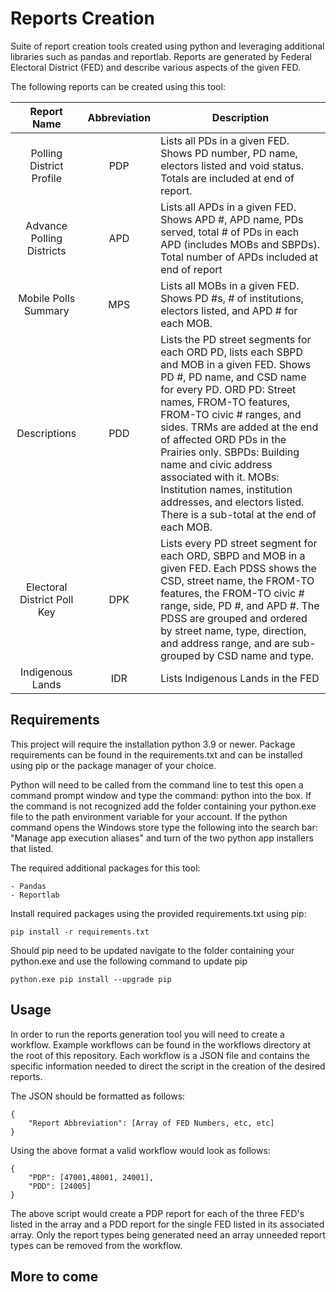 # Reports Creation

Suite of report creation tools created using python and leveraging additional libraries such as pandas and reportlab.
Reports are generated by Federal Electoral District (FED) and describe various aspects of the given FED. 

The following reports can be created using this tool:

|         Report Name         | Abbreviation | Description                                                                                                                                                                                                                                                                                                                                                                                                                                                       |
|:---------------------------:|:------------:|-------------------------------------------------------------------------------------------------------------------------------------------------------------------------------------------------------------------------------------------------------------------------------------------------------------------------------------------------------------------------------------------------------------------------------------------------------------------|
|  Polling District Profile   |     PDP      | Lists all PDs in a given FED. Shows PD number, PD name, electors listed and void status. Totals are included at end of report.                                                                                                                                                                                                                                                                                                                                    |
|  Advance Polling Districts  |     APD      | Lists all APDs in a given FED. Shows APD #, APD name, PDs served, total # of PDs in each APD (includes MOBs and SBPDs). Total number of APDs included at end of report                                                                                                                                                                                                                                                                                            |
|    Mobile Polls Summary     |     MPS      | Lists all MOBs in a given FED. Shows PD #s, # of institutions, electors listed, and APD # for each MOB.                                                                                                                                                                                                                                                                                                                                                           |
|        Descriptions         |     PDD      | Lists the PD street segments for each ORD PD, lists each SBPD and MOB in a given FED. Shows PD #, PD name, and CSD name for every PD. ORD PD: Street names, FROM-TO features, FROM-TO civic # ranges, and sides. TRMs are added at the end of affected ORD PDs in the Prairies only. SBPDs: Building name and civic address associated with it. MOBs: Institution names, institution addresses, and electors listed. There is a sub-total at the end of each MOB. |
| Electoral District Poll Key |     DPK      | Lists every PD street segment for each ORD, SBPD and MOB in a given FED. Each PDSS shows the CSD, street name, the FROM-TO features, the FROM-TO civic # range, side, PD #, and APD #. The PDSS are grouped and ordered by street name, type, direction, and address range, and are sub-grouped by CSD name and type.                                                                                                                                             |
|      Indigenous Lands       |     IDR      | Lists Indigenous Lands in the FED                                                                                                                                                                                                                                                                                                                                                                                                                                 |

## Requirements

This project will require the installation python 3.9 or newer. Package requirements can be found in the requirements.txt
and can be installed using pip or the package manager of your choice. 

Python will need to be called from the command line to test this open a command prompt window and type the command: python
into the box. If the command is not recognized add the folder containing your python.exe file to the path environment variable for your account.
If the python command opens the Windows store type the following into the search bar: "Manage app execution aliases" and turn of the two python
app installers that listed.

The required additional packages for this tool:

    - Pandas
    - Reportlab

Install required packages using the provided requirements.txt using pip:

    pip install -r requirements.txt

Should pip need to be updated navigate to the folder containing your python.exe and use the following command to update pip

    python.exe pip install --upgrade pip

## Usage 

In order to run the reports generation tool you will need to create a workflow. Example workflows can be found in the 
workflows directory at the root of this repository. Each workflow is a JSON file and contains the specific information
needed to direct the script in the creation of the desired reports.

The JSON should be formatted as follows:

    {
        "Report Abbreviation": [Array of FED Numbers, etc, etc]
    }

Using the above format a valid workflow would look as follows:

    {
        "PDP": [47001,48001, 24001],
        "PDD": [24005]
    }

The above script would create a PDP report for each of the three FED's listed in the array and a PDD report for the single
FED listed in its associated array. Only the report types being generated need an array unneeded report types can be removed 
from the workflow. 

## More to come
